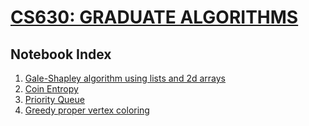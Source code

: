 # [CS630: GRADUATE ALGORITHMS](https://tsourakakis.com/cs630-graduate-algorithms-fall23/) 


## Notebook Index 
1. [Gale-Shapley algorithm using lists and 2d arrays](https://github.com/tsourolampis/bu-cs630-fall23/blob/main/Gale-Shapley-Stable-Marriage.ipynb)
2. [Coin Entropy](https://github.com/tsourolampis/bu-cs630-fall23/blob/main/Coin_Entropy.ipynb)
3. [Priority Queue](https://github.com/tsourolampis/bu-cs630-fall23/blob/main/Priority_Queue.ipynb)
4. [Greedy proper vertex coloring](https://github.com/tsourolampis/bu-cs630-fall23/blob/main/Greedy_algorithm_for_vertex_coloring.ipynb)

